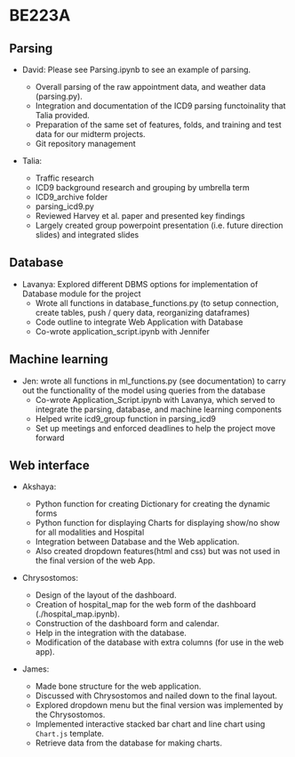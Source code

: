 # BE223A
## Parsing

- David: Please see Parsing.ipynb to see an example of parsing. 
  - Overall parsing of the raw appointment data, and weather data (parsing.py). 
  - Integration and documentation of the ICD9 parsing functoinality that Talia provided. 
  - Preparation of the same set of features, folds, and training and test data for our midterm projects. 
  - Git repository management

- Talia: 
  - Traffic research
  - ICD9 background research and grouping by umbrella term
  - ICD9_archive folder
  - parsing_icd9.py
  - Reviewed Harvey et al. paper and presented key findings
  - Largely created group powerpoint presentation (i.e. future direction slides) and integrated slides

## Database

- Lavanya: Explored different DBMS options for implementation of Database module for the project  
  - Wrote all functions in database_functions.py (to setup connection, create tables, push / query data, reorganizing dataframes)
  - Code outline to integrate Web Application with Database
  - Co-wrote application_script.ipynb with Jennifer

## Machine learning

- Jen: wrote all functions in ml_functions.py (see documentation) to carry out the functionality of the model using queries from the database
  - Co-wrote Application_Script.ipynb with Lavanya, which served to integrate the parsing, database, and machine learning components
  - Helped write icd9_group function in parsing_icd9
  - Set up meetings and enforced deadlines to help the project move forward

## Web interface

- Akshaya: 
  - Python function for creating Dictionary for creating the dynamic forms
  - Python function for displaying Charts for displaying show/no show for all modalities and Hospital
  - Integration between Database and the Web application.
  - Also created dropdown features(html and css) but was not used in the final version of the web App.

- Chrysostomos:
  - Design of the layout of the dashboard.
  - Creation of hospital_map for the web form of the dashboard (./hospital_map.ipynb).
  - Construction of the dashboard form and calendar.
  - Help in the integration with the database.
  - Modification of the database with extra columns (for use in the web app).

- James:
  - Made bone structure for the web application.
  - Discussed with Chrysostomos and nailed down to the final layout.
  - Explored dropdown menu but the final version was implemented by the Chrysostomos.
  - Implemented interactive stacked bar chart and line chart using `Chart.js` template.
  - Retrieve data from the database for making charts.


